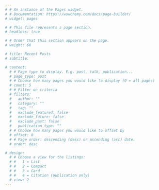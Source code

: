```yaml
---
# # An instance of the Pages widget.
# # Documentation: https://wowchemy.com/docs/page-builder/
# widget: pages

# # This file represents a page section.
# headless: true

# # Order that this section appears on the page.
# weight: 60

# title: Recent Posts
# subtitle:

# content:
  # # Page type to display. E.g. post, talk, publication...
  # page_type: post
  # # Choose how many pages you would like to display (0 = all pages)
  # count: 5
  # # Filter on criteria
  # filters:
  #   author: ""
  #   category: ""
  #   tag: ""
  #   exclude_featured: false
  #   exclude_future: false
  #   exclude_past: false
  #   publication_type: ""
  # # Choose how many pages you would like to offset by
  # offset: 0
  # # Page order: descending (desc) or ascending (asc) date.
  # order: desc

# design:
  # # Choose a view for the listings:
  # #   1 = List
  # #   2 = Compact
  # #   3 = Card
  # #   4 = Citation (publication only)
  # view: 2
---
```

